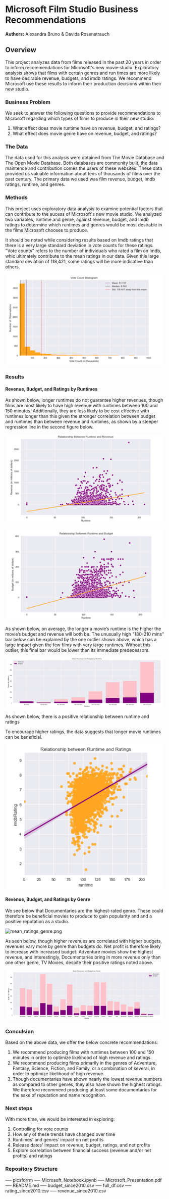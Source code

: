

# Microsoft Film Studio Business Recommendations

**Authors:** Alexandra Bruno & Davida Rosenstrauch

## Overview

This project analyzes data from films released in the past 20 years in order to inform recommendations for Microsoft's new movie studio. Exploratory analysis shows that films with certain genres and run times are more likely to have desirable revenue, budgets, and imdb ratings.  We recommend Microsoft use these results to inform their production decisions within their new studio.

### Business Problem

We seek to answer the following questions to provide recommendations to Microsoft regarding which types of films  to produce in their new studio:
1. What effect does movie runtime have on revenue, budget, and ratings?
2. What effect does movie genre have on revenue, budget, and ratings?

### The Data

The data used for this analysis were obtained from The Movie Database and The Open Movie Database. Both databases are community built, the data maintence and contribution comes the users of these websites. These data provided us valuable information about tens of thousands of films over the past century. The primary data we used was film revenue, budget, imdb ratings, runtime, and genres.

### Methods

This project uses exploratory data analysis to examine potential factors that can contribute to the sucess of Microsoft's new movie studio. We analyzed two variables, runtime and genre, against revenue, budget, and Imdb ratings to determine which runtimes and genres would be most desirable in the films Microsoft chooses to produce.

It should be noted while considering results based on Imdb ratings that there is a very large standard deviation in vote counts for these ratings. "Vote counts" refers to the number of individuals who rated a film on Imdb, whic ultimately contribute to the mean ratings in our data. Given this large standard deviation of 118,421, some ratings will be more indicative than others.

![histogram](./picsforrm/histogram.png)

### Results 

#### Revenue, Budget, and Ratings by Runtimes 
As shown below, longer runtimes do not guarantee higher revenues, though films are most likely to have high revenue with runtimes between 100 and 150 minutes. Additionally, they are less likely to be cost effective with runtimes longer than this given the stronger correlation between budget and runtimes than between revenue and runtimes, as shown by a steeper regression line in the second figure below.

![runtime_rev](./picsforrm/runtime_rev.png)

![Runtime_Budget](./picsforrm/Runtime_Budget.png)

As shown below, on average, the longer a movie’s runtime is the higher the movie’s budget and revenue will both be. The unusually high "180-210 mins" bar below can be explained by the one outlier shown above, which has a large impact given the few films with very large runtimes. Without this outlier, this final bar would be lower than its immediate predecessors. 

![avg](./picsforrm/avg.png)

As shown below, there is a positive relationship between runtime and ratings 

To encourage higher ratings, the data suggests that longer movie runtimes can be beneficial.

![runtime_rating](./picsforrm/runtime_rating.png)

#### Revenue, Budget, and Ratings by Genre

We see below that Documentaries are the highest-rated genre. These could therefore be beneficial movies to produce to gain popularity and and a positive reputation as a studio.

![mean_ratings_genre.png](./picsforrm/mean_ratings_genre.png.png)

As seen below, though higher revenues are correlated with higher budgets, revenues vary more by genre than budgets do. Net profit is therefore likely to increase with increased budget. Adventure movies show the highest revenue, and interestingly, Documentaries bring in more revenue only than one other genre, TV Movies, despite their positive ratings noted above.

![rev_budg_genre](./picsforrm/rev_budg_genre.png)



### Conculsion 

Based on the above data, we offer the below concrete recommendations:

1. We recommend producing films with runtimes between 100 and 150 minutes in order to optimize likelihood of high revenue and ratings.
2. We recommend producing films primarily in the genres of Adventure, Fantasy, Science, Fiction, and Family, or a combination of several, in order to optimize likelihood of high revenue.
3. Though documentaries have shown nearly the lowest revenue numbers as compared to other genres, they also have shown the highest ratings. We therefore recommend producing at least some documentaries for the sake of reputation and name recognition.


### Next steps 

With more time, we would be interested in exploring:
1. Controlling for vote counts
2. How any of these trends have changed over time
3. Runtimes’ and genres’ impact on net profits
4. Release dates' impact on revenue, budget, ratings, and net profits
5. Explore correlation between financial success (revenue and/or net profits) and ratings

### Repository Structure

── picsforrm
── Microsoft_Notebook.ipynb
── Microsoft_Presentation.pdf
── README.md
── budget_since2010.csv
── full_df.csv
── rating_since2010.csv
── revenue_since2010.csv
